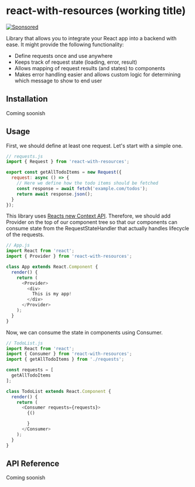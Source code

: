 # react-with-resources (working title)

[![Sponsored](https://img.shields.io/badge/chilicorn-sponsored-brightgreen.svg?logo=data%3Aimage%2Fpng%3Bbase64%2CiVBORw0KGgoAAAANSUhEUgAAAA4AAAAPCAMAAADjyg5GAAABqlBMVEUAAAAzmTM3pEn%2FSTGhVSY4ZD43STdOXk5lSGAyhz41iz8xkz2HUCWFFhTFFRUzZDvbIB00Zzoyfj9zlHY0ZzmMfY0ydT0zjj92l3qjeR3dNSkoZp4ykEAzjT8ylUBlgj0yiT0ymECkwKjWqAyjuqcghpUykD%2BUQCKoQyAHb%2BgylkAyl0EynkEzmkA0mUA3mj86oUg7oUo8n0k%2FS%2Bw%2Fo0xBnE5BpU9Br0ZKo1ZLmFZOjEhesGljuzllqW50tH14aS14qm17mX9%2Bx4GAgUCEx02JySqOvpSXvI%2BYvp2orqmpzeGrQh%2Bsr6yssa2ttK6v0bKxMBy01bm4zLu5yry7yb29x77BzMPCxsLEzMXFxsXGx8fI3PLJ08vKysrKy8rL2s3MzczOH8LR0dHW19bX19fZ2dna2trc3Nzd3d3d3t3f39%2FgtZTg4ODi4uLj4%2BPlGxLl5eXm5ubnRzPn5%2Bfo6Ojp6enqfmzq6urr6%2Bvt7e3t7u3uDwvugwbu7u7v6Obv8fDz8%2FP09PT2igP29vb4%2BPj6y376%2Bu%2F7%2Bfv9%2Ff39%2Fv3%2BkAH%2FAwf%2FtwD%2F9wCyh1KfAAAAKXRSTlMABQ4VGykqLjVCTVNgdXuHj5Kaq62vt77ExNPX2%2Bju8vX6%2Bvr7%2FP7%2B%2FiiUMfUAAADTSURBVAjXBcFRTsIwHAfgX%2FtvOyjdYDUsRkFjTIwkPvjiOTyX9%2FAIJt7BF570BopEdHOOstHS%2BX0s439RGwnfuB5gSFOZAgDqjQOBivtGkCc7j%2B2e8XNzefWSu%2BsZUD1QfoTq0y6mZsUSvIkRoGYnHu6Yc63pDCjiSNE2kYLdCUAWVmK4zsxzO%2BQQFxNs5b479NHXopkbWX9U3PAwWAVSY%2FpZf1udQ7rfUpQ1CzurDPpwo16Ff2cMWjuFHX9qCV0Y0Ok4Jvh63IABUNnktl%2B6sgP%2BARIxSrT%2FMhLlAAAAAElFTkSuQmCC)](http://spiceprogram.org/oss-sponsorship)

Library that allows you to integrate your React app into a backend with ease. It might provide the following functionality:

- Define requests once and use anywhere
- Keeps track of request state (loading, error, result)
- Allows mapping of request results (and states) to components
- Makes error handling easier and allows custom logic for determining which message to show to end user

## Installation

Coming soonish

## Usage

First, we should define at least one request. Let's start with a simple one.

```js
// requests.js
import { Request } from 'react-with-resources';

export const getAllTodoItems = new Request({
  request: async () => {
    // Here we define how the todo items should be fetched
    const response = await fetch('example.com/todos');
    return await response.json();
  }
});
```

This library uses [Reacts new Context API](https://reactjs.org/docs/context.html). Therefore, we should add Provider on the top of our component tree so that our components can consume state from the RequestStateHandler that actually handles lifecycle of the requests.

```js
// App.js
import React from 'react';
import { Provider } from 'react-with-resources';

class App extends React.Component {
  render() {
    return (
      <Provider>
        <div>
          This is my app!
        </div>
      </Provider>
    );
  }
}
```

Now, we can consume the state in components using Consumer.

```js
// TodoList.js
import React from 'react';
import { Consumer } from 'react-with-resources';
import { getAllTodoItems } from './requests';

const requests = [
  getAllTodoItems
];

class TodoList extends React.Component {
  render() {
    return (
      <Consumer requests={requests}>
        {()

        }
      </Consumer>
    );
  }
}
```

## API Reference

Coming soonish